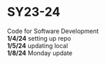 # SY23-24
Code for Software Development
<br>
<b>1/4/24</b> setting up repo
<br>
<b>1/5/24</b> updating local
<br>
<b>1/8/24</b> Monday update
<br>

